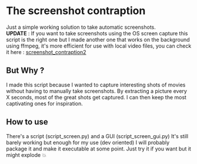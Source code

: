 # The screenshot contraption

Just a simple working solution to take automatic screenshots.  
**UPDATE** : If you want to take screenshots using the OS screen capture this script is the right one but I made another one that works
on the background using ffmpeg, it's more efficient for use with local video files, you can check it here : [screenshot_contraption2](https://github.com/monsieurr/screenshot_contraption2)


## But Why ?

I made this script because I wanted to capture interesting shots of movies without having to manually take screenshots.
By extracting a picture every X seconds, most of the great shots get captured.
I can then keep the most captivating ones for inspiration.

## How to use

There's a script (script_screen.py) and a GUI (script_screen_gui.py)
It's still barely working but enough for my use (dev oriented)
I will probably package it and make it executable at some point.
Just try it if you want but it might explode 💥
